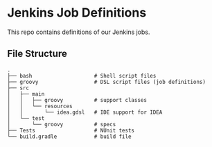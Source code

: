 # Jenkins Job Definitions

This repo contains definitions of our Jenkins jobs.

[//]: # (see https://github.com/sheehan/job-dsl-gradle-example for setup of gradle)

## File Structure

    .
    ├── bash                    # Shell script files
    ├── groovy                  # DSL script files (job definitions)
    ├── src
    │   ├── main
    │   │   ├── groovy          # support classes
    │   │   └── resources
    │   │       └── idea.gdsl   # IDE support for IDEA
    │   └── test
    │       └── groovy          # specs
    ├── Tests                   # NUnit tests
    └── build.gradle            # build file

